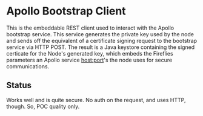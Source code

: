 # Apollo Bootstrap Client

This is the embeddable REST client used to interact with the Apollo bootstrap service.  This service generates the private key used by the node and sends off the equivalent of a certificate signing request to the bootstrap service via HTTP POST.  The result is a Java keystore containing the signed certicate for the Node's generated key, which embeds the Fireflies parameters an Apollo service <host:port>'s the node uses for secure communications.

## Status
Works well and is quite secure. No auth on the request, and uses HTTP, though.  So, POC quality only.

